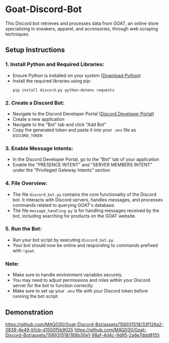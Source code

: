 # Goat-Discord-Bot

This Discord bot retrieves and processes data from GOAT, an online store specializing in sneakers, apparel, and accessories, through web scraping techniques.

## Setup Instructions

### 1. Install Python and Required Libraries:
   - Ensure Python is installed on your system ([Download Python](https://www.python.org/))
   - Install the required libraries using pip:
     ```
     pip install discord.py python-dotenv requests
     ```

### 2. Create a Discord Bot:
   - Navigate to the Discord Developer Portal ([Discord Developer Portal](https://discord.com/developers/applications))
   - Create a new application
   - Navigate to the "Bot" tab and click "Add Bot"
   - Copy the generated token and paste it into your `.env` file as `DISCORD_TOKEN`

### 3. Enable Message Intents:
   - In the Discord Developer Portal, go to the "Bot" tab of your application
   - Enable the "PRESENCE INTENT" and "SERVER MEMBERS INTENT" under the "Privileged Gateway Intents" section

### 4. File Overview:
   - The file `discord_bot.py` contains the core functionality of the Discord bot. It interacts with Discord servers, handles messages, and processes commands related to querying GOAT's database.
   - The file `message_handling.py` is for handling messages received by the bot, including searching for products on the GOAT website.
   
### 5. Run the Bot:
   - Run your bot script by executing `discord_bot.py`.
   - Your bot should now be online and responding to commands prefixed with `!goat`.

### Note:
- Make sure to handle environment variables securely.
- You may need to adjust permissions and roles within your Discord server for the bot to function correctly.
- Make sure to set up your `.env` file with your Discord token before running the bot script.
  
## Demonstration 

https://github.com/MAQ030/Goat-Discord-Bot/assets/156931518/33f126a2-3838-4e49-b1cb-d1550f5b9025
https://github.com/MAQ030/Goat-Discord-Bot/assets/156931518/189b30e1-98af-4d4c-9d95-2a6e7ddd8155



